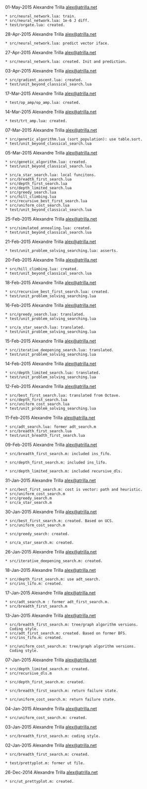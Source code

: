 01-May-2015  Alexandre Trilla  <alex@atrilla.net>

    * src/neural_network.lua: train.
    * src/neural_network.lua: 1e-6 J diff.
    * test/orgate.lua: created.


28-Apr-2015  Alexandre Trilla  <alex@atrilla.net>

    * src/neural_network.lua: predict vector iface.


27-Apr-2015  Alexandre Trilla  <alex@atrilla.net>

    * src/neural_network.lua: created. Init and prediction.


03-Apr-2015  Alexandre Trilla  <alex@atrilla.net>

    * src/gradient_ascent.lua: created.
    * test/unit_beyond_classical_search.lua


17-Mar-2015  Alexandre Trilla  <alex@atrilla.net>

    * test/op_amp/op_amp.lua: created.


14-Mar-2015  Alexandre Trilla  <alex@atrilla.net>

    * test/trt_amp.lua: created.


07-Mar-2015  Alexandre Trilla  <alex@atrilla.net>

    * src/genetic_algorithm.lua (sort_population): use table.sort.
    * test/unit_beyond_classical_search.lua


05-Mar-2015  Alexandre Trilla  <alex@atrilla.net>

    * src/genetic_algorithm.lua: created.
    * test/unit_beyond_classical_search.lua

    * src/a_star_search.lua: local funcitons.
    * src/breadth_first_search.lua
    * src/depth_first_search.lua
    * src/depth_limited_search.lua
    * src/greedy_search.lua
    * src/hill_climbing.lua
    * src/recursive_best_first_search.lua
    * src/uniform_cost_search.lua
    * test/unit_beyond_classical_search.lua


25-Feb-2015  Alexandre Trilla  <alex@atrilla.net>

    * src/simulated_annealing.lua: created.
    * test/unit_beyond_classical_search.lua


21-Feb-2015  Alexandre Trilla  <alex@atrilla.net>

    * test/unit_problem_solving_searching.lua: asserts.


20-Feb-2015  Alexandre Trilla  <alex@atrilla.net>

    * src/hill_climbing.lua: created.
    * test/unit_beyond_classical_search.lua


18-Feb-2015  Alexandre Trilla  <alex@atrilla.net>

    * src/recursive_best_first_search.lua: created.
    * test/unit_problem_solving_searching.lua


16-Feb-2015  Alexandre Trilla  <alex@atrilla.net>

    * src/greedy_search.lua: translated.
    * test/unit_problem_solving_searching.lua

    * src/a_star_search.lua: translated.
    * test/unit_problem_solving_searching.lua


15-Feb-2015  Alexandre Trilla  <alex@atrilla.net>

    * src/iterative_deepening_search.lua: translated.
    * test/unit_problem_solving_searching.lua


14-Feb-2015  Alexandre Trilla  <alex@atrilla.net>

    * src/depth_limited_search.lua: translated.
    * test/unit_problem_solving_searching.lua


12-Feb-2015  Alexandre Trilla  <alex@atrilla.net>

    * src/best_first_search.lua: translated from Octave.
    * src/depth_first_search.lua
    * src/uniform_cost_search.lua
    * test/unit_problem_solving_searching.lua


11-Feb-2015  Alexandre Trilla  <alex@atrilla.net>

    * src/adt_search.lua: former adt_search.m
    * src/breadth_first_search.lua
    * test/unit_breadth_first_search.lua


09-Feb-2015  Alexandre Trilla  <alex@atrilla.net>

    * src/breadth_first_search.m: included ins_fifo.

    * src/depth_first_search.m: included ins_lifo.

    * src/depth_limited_search.m: included recursive_dls.


31-Jan-2015  Alexandre Trilla  <alex@atrilla.net>

    * src/best_first_search.m: cost is vector: path and heuristic.
    * src/uniform_cost_search.m
    * src/greedy_search.m
    * src/a_star_search.m


30-Jan-2015  Alexandre Trilla  <alex@atrilla.net>

    * src/best_first_search.m: created. Based on UCS.
    * src/uniform_cost_search.m

    * src/greedy_search: created.

    * src/a_star_search.m: created.


26-Jan-2015  Alexandre Trilla  <alex@atrilla.net>

    * src/iterative_deepening_search.m: created.


18-Jan-2015  Alexandre Trilla  <alex@atrilla.net>

    * src/depth_first_search.m: use adt_search.
    * src/ins_lifo.m: created.


17-Jan-2015  Alexandre Trilla  <alex@atrilla.net>

    * src/adt_search.m : former adt_first_search.m.
    * src/breadth_first_search.m


13-Jan-2015  Alexandre Trilla  <alex@atrilla.net>

    * src/breadth_first_search.m: tree/graph algorithm versions.
      Coding style.
    * src/adt_first_search.m: created. Based on former BFS.
    * src/ins_fifo.m: created.

    * src/uniform_cost_search.m: tree/graph algorithm versions.
      Coding style.


07-Jan-2015  Alexandre Trilla  <alex@atrilla.net>

    * src/depth_limited_search.m: created.
    * src/recursive_dls.m

    * src/depth_first_search.m: created.

    * src/breadth_first_search.m: return failure state.

    * src/uniform_cost_search.m: return failure state.


04-Jan-2015  Alexandre Trilla  <alex@atrilla.net>

    * src/uniform_cost_search.m: created.


03-Jan-2015  Alexandre Trilla  <alex@atrilla.net>

    * src/breadth_first_search.m: coding style.


02-Jan-2015  Alexandre Trilla  <alex@atrilla.net>

    * src/breadth_first_search.m: created.

    * test/prettyplot.m: former ut file.


26-Dec-2014  Alexandre Trilla  <alex@atrilla.net>

    * src/ut_prettyplot.m: created.

